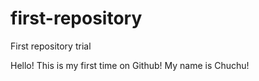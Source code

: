 # first-repository
First repository trial

Hello! This is my first time on Github!
My name is Chuchu! 
